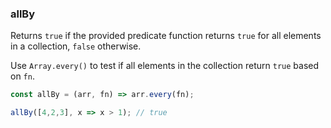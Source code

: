 ### allBy

Returns `true` if the provided predicate function returns `true` for all elements in a collection, `false` otherwise.

Use `Array.every()` to test if all elements in the collection return `true` based on `fn`.

```js
const allBy = (arr, fn) => arr.every(fn);
```

```js
allBy([4,2,3], x => x > 1); // true
```
